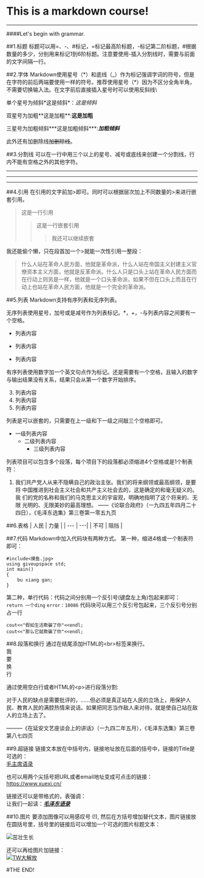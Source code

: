 This is a markdown course!
====
-----
####Let's begin with grammar.

##1.标题
标题可以用=、-、#标记，=标记最高阶标题，-标记第二阶标题，#根据数量的多少，分别用来标记1到6阶标题。注意要使用-插入分割线时，需要与前面的文字间隔一行。

##2.字体
Markdown使用星号（\*）和底线（\_）作为标记强调字词的符号，但是在字符的前后两端要使用一样的符号。推荐使用星号（\*）因为不区分全角半角，不需要切换输入法。在文字前后直接插入星号时可以使用反斜线\

单个星号为倾斜\*这是倾斜\*：*这是倾斜*

双星号为加粗\*\*这是加粗\*\*:**这是加粗**

三星号为加粗倾斜\*\*\*这是加粗倾斜\*\*\*:***加粗倾斜***

此外还有加删除线~~加删除线~~。

##3.分割线
可以在一行中用三个以上的星号、减号或底线来创建一个分割线，行内不能有空格之外的其他字符。
* * *
- - -
_____

##4.引用
在引用的文字前加>即可。同时可以根据层次加上不同数量的>来进行嵌套引用。
>这是一行引用
>>这是一行嵌套引用
>>>我还可以继续嵌套

我还能偷个懒，只在段首加一个>就能一次性引用一整段：
>什么人站在革命人民方面，他就是革命派，什么人站在帝国主义封建主义官僚资本主义方面，他就是反革命派。什么人只是口头上站在革命人民方面而在行动上则另是一样，他就是一个口头革命派，如果不但在口头上而且在行动上也站在革命人民方面，他就是一个完全的革命派。

##5.列表
Markdown支持有序列表和无序列表。

无序列表使用星号，加号或是减号作为列表标记。*，+，-与列表内容之间要有一个空格。

- 列表内容
+ 列表内容
* 列表内容

有序列表使用数字加一个英文句点作为标记。还是需要有一个空格，且输入的数字与输出结果没有关系，结果只会从第一个数字开始排序。

3. 列表内容
2. 列表内容
6. 列表内容

列表是可以嵌套的，只需要在上一级和下一级之间敲三个空格即可。

- 一级列表内容
   - 二级列表内容
      - 三级列表内容

列表项目可以包含多个段落，每个项目下的段落都必须缩进4个空格或是1个制表符：

1. 我们共产党人从来不隐瞒自己的政治主张。我们的将来纲领或最高纲领，是要将	中国推进到社会主义社会和共产主义社会去的，这是确定的和毫无疑义的。我	们的党的名称和我们的马克思主义的宇宙观，明确地指明了这个将来的、无限	光明的、无限美妙的最高理想。
	——《论联合政府》（一九四五年四月二十四日），《毛泽东选集》第三卷第一零五九页

##6.表格
| 人民 | 力量 |
| --- | ---|
| 不可 | 阻挡 |

##7.代码
Markdown中加入代码块有两种方式。
第一种，缩进4格或一个制表符即可：

	#include<摸鱼.jpg>
	using giveupspace std;
	int main()
	{
		bu xiang gan;
	}

第二种，单行代码：代码之间分别用一个反引号(键盘左上角)包起来即可：
`return 一个ding`
`error：10086`
代码块可以用三个反引号包起来，三个反引号分别占一行

```
cout<<"假如生活欺骗了你"<<endl;
cout<<"那么它就欺骗了你"<<endl;
```

##8.段落和换行
通过在结尾添加HTML的\<br>标签来换行。<br>
我<br>要<br>换<br>行

通过使用空白行或者HTML的\<p>进行段落分割:

对于人民的缺点是需要批评的，……但必须是真正站在人民的立场上，用保护人民、教育人民的满腔热情来说话。如果把同志当作敌人来对待，就是使自己站在敌人的立场上去了。<p>———《在延安文艺座谈会上的讲话》（一九四二年五月），《毛泽东选集》第三卷第八七四页

##9.超链接
链接文本放在中括号内，链接地址放在后面的括号中，链接的Title是可选的：<br> 
[毛主席语录](https://www.thpx.cn/content-70-391-1.html "学习经典")

也可以用两个尖括号把URL或者email地址变成可点击的链接：
<https://www.xuexi.cn/>

链接还可以是带格式的，表强调：    
让我们一起读：***[毛泽东语录](https://www.thpx.cn/content-70-391-1.html "学习经典")***

##10.图片
要添加图像可以用感叹号 (!), 然后在方括号增加替代文本，图片链接放在圆括号里，括号里的链接后可以增加一个可选的图片标题文本：    

![茁壮生长](/strong.jpg "向着希望")    

还可以再给图片加链接：<br>
[![TW大解放](/TWS.jpg "走进未来")](https://www.163.com/dy/article/GHPTFTDB0550HKO5.html)


#THE END!






